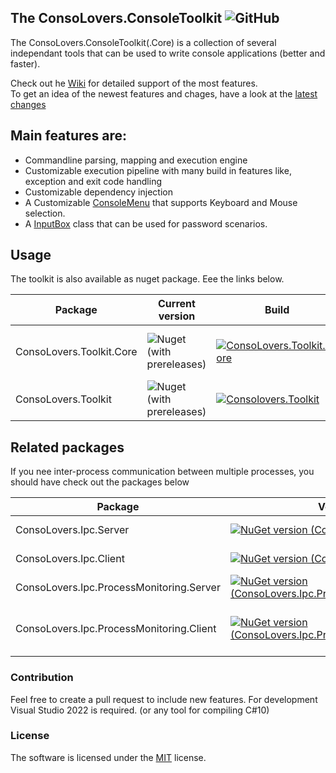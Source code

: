 ## The ConsoLovers.ConsoleToolkit ![GitHub](https://img.shields.io/github/license/bramerdaniel/ConsoLovers?style=plastic)
The ConsoLovers.ConsoleToolkit(.Core) is a collection of several independant tools that can be used to write console applications (better and faster).

Check out he [Wiki](https://github.com/bramerdaniel/ConsoLovers/wiki) for detailed support of the most features.   
To get an idea of the newest features and chages, have a look at the [latest changes](LatestChanges.md)

## Main features are:
* Commandline parsing, mapping and execution engine
* Customizable execution pipeline with many build in features like, exception and exit code handling  
* Customizable dependency injection
* A Customizable [ConsoleMenu](https://github.com/bramerdaniel/ConsoLovers/wiki/ConsoleMenu) that supports Keyboard and Mouse selection.
* A [InputBox](https://github.com/bramerdaniel/ConsoLovers/wiki/InputBox) class that can be used for password scenarios.




## Usage

The toolkit is also available as nuget package. Eee the links below.

Package  | Current version | Build | Content
-------- | -------- | -------- | --------
ConsoLovers.Toolkit.Core   | ![Nuget (with prereleases)](https://img.shields.io/nuget/vpre/ConsoLovers.ConsoleToolkit.Core?style=plastic) | [![ConsoLovers.Toolkit.Core](https://github.com/bramerdaniel/ConsoLovers/actions/workflows/build-Toolkit.Core.yml/badge.svg)](https://github.com/bramerdaniel/ConsoLovers/actions/workflows/build-Toolkit.Core.yml) | command line handling, execution engine
ConsoLovers.Toolkit   | ![Nuget (with prereleases)](https://img.shields.io/nuget/vpre/ConsoLovers.ConsoleToolkit?style=plastic) | [![Consolovers.Toolkit](https://github.com/bramerdaniel/ConsoLovers/actions/workflows/build-Toolkit.yml/badge.svg)](https://github.com/bramerdaniel/ConsoLovers/actions/workflows/build-Toolkit.yml) | ConsoleMenu

## Related packages

If you nee inter-process communication between multiple processes, you should have check out the packages below

Package  | Version | Description
-------- | -------- | --------
ConsoLovers.Ipc.Server   | [![NuGet version (ConsoLovers.Ipc.Server)](https://img.shields.io/nuget/v/ConsoLovers.Ipc.Server.svg?style=flat)](https://www.nuget.org/packages/ConsoLovers.Ipc.Server/) | Package for the process that hosts the gRPC server
ConsoLovers.Ipc.Client   | [![NuGet version (ConsoLovers.Ipc.Client)](https://img.shields.io/nuget/v/ConsoLovers.Ipc.Client.svg?style=flat)](https://www.nuget.org/packages/ConsoLovers.Ipc.Client/)  | Package for a client process that wants to communicate with a server 
ConsoLovers.Ipc.ProcessMonitoring.Server   | [![NuGet version (ConsoLovers.Ipc.ProcessMonitoring.Server)](https://img.shields.io/nuget/v/ConsoLovers.Ipc.ProcessMonitoring.Server.svg?style=flat)](https://www.nuget.org/packages/ConsoLovers.Ipc.ProcessMonitoring.Server/) | Server package for a process that should be monitored
ConsoLovers.Ipc.ProcessMonitoring.Client   | [![NuGet version (ConsoLovers.Ipc.ProcessMonitoring.Client)](https://img.shields.io/nuget/v/ConsoLovers.Ipc.ProcessMonitoring.Client.svg?style=flat)](https://www.nuget.org/packages/ConsoLovers.Ipc.ProcessMonitoring.Client/)  | Client package for applications that want to monitor processes hosting the ConsoLovers.Ipc.ProcessMonitoring.Server package services

### Contribution
Feel free to create a pull request to include new features. 
For development Visual Studio 2022 is required. (or any tool for compiling C#10)

### License
The software is licensed under the [MIT](LICENSE) license.
